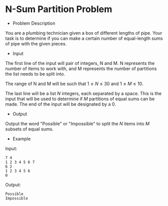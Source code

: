 # N-Sum Partition Problem

- Problem Description

You are a plumbing technician given a box of different lengths of pipe. Your task is to determine if you can make a certain number of equal-length sums of pipe with the given pieces.

- Input

The first line of the input will pair of integers, N and M.
N represents the number of items to work with, and M represents the number of partitions the list needs to be split into.

The range of N and M will be such that $1 \leq N \leq 30$ and $1 \leq M \leq 10$.

The last line will be a list $N$ integers, each separated by a space. 
This is the input that will be used to determine if $M$ partitions of equal sums can be made.
The end of the input will be designated by a 0.


- Output

Output the word "Possible" or "Impossible" to split the $N$ items into $M$ subsets of equal sums.


- Example

Input:

~~~~~
7 4
1 2 3 4 5 6 7
6 2
1 2 3 4 5 6
0
~~~~~

Output:

~~~~~
Possible
Impossible
~~~~~
